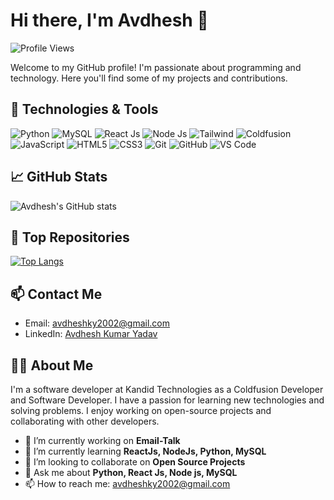 # Hi there, I'm Avdhesh 👋

![Profile Views](https://komarev.com/ghpvc/?username=ahviky02&color=blueviolet&style=flat)

Welcome to my GitHub profile! I'm passionate about programming and technology. Here you'll find some of my projects and contributions.

## 🔧 Technologies & Tools

<!-- Add the technologies and tools you work with -->
![Python](https://img.shields.io/badge/-Python-000?&logo=Python)
![MySQL](https://img.shields.io/badge/-MySQL-000?&logo=MySQL)
![React Js](https://img.shields.io/badge/-React-000?&logo=React)
![Node Js](https://img.shields.io/badge/-Node.js-000?&logo=Node.js)
![Tailwind](https://img.shields.io/badge/-Tailwind%20CSS-000?&logo=Tailwind%20CSS)
![Coldfusion](https://img.shields.io/badge/-Coldfusion-000?&logo=Adobe)
![JavaScript](https://img.shields.io/badge/-JavaScript-000?&logo=JavaScript)
![HTML5](https://img.shields.io/badge/-HTML5-000?&logo=HTML5)
![CSS3](https://img.shields.io/badge/-CSS3-000?&logo=CSS3)
![Git](https://img.shields.io/badge/-Git-000?&logo=Git)
![GitHub](https://img.shields.io/badge/-GitHub-000?&logo=GitHub)
![VS Code](https://img.shields.io/badge/-VS%20Code-000?&logo=Visual%20Studio%20Code)

## 📈 GitHub Stats

<!-- Add your GitHub stats -->
![Avdhesh's GitHub stats](https://github-readme-stats.vercel.app/api?username=ahviky02&show_icons=true&theme=radical)


## 🌟 Top Repositories

<!-- Add links to your top repositories -->
[![Top Langs](https://github-readme-stats.vercel.app/api/top-langs/?username=ahviky02&layout=compact&theme=radical)](https://github.com/ahviky02/github-readme-stats)


## 📫 Contact Me

<!-- Add your contact information -->
- Email: [avdheshky2002@gmail.com](mailto:avdheshky2002@gmail.com)
- LinkedIn: [Avdhesh Kumar Yadav](https://www.linkedin.com/in/avdhesh-kumar-yadav-62514b243/)

## 👨‍💻 About Me

<!-- Add a brief introduction about yourself -->
I'm a software developer at Kandid Technologies as a Coldfusion Developer and Software Developer. I have a passion for learning new technologies and solving problems. I enjoy working on open-source projects and collaborating with other developers.

- 🔭 I’m currently working on **Email-Talk**
- 🌱 I’m currently learning **ReactJs, NodeJs, Python, MySQL**
- 👯 I’m looking to collaborate on **Open Source Projects**
- 💬 Ask me about **Python, React Js, Node js, MySQL**
- 📫 How to reach me: [avdheshky2002@gmail.com](mailto:avdheshky2002@gmail.com)
